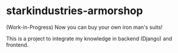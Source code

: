 # starkindustries-armorshop
(Work-in-Progress) Now you can buy your own iron man's suits!

This is a project to integrate my knowledge in backend (Django) and frontend.
